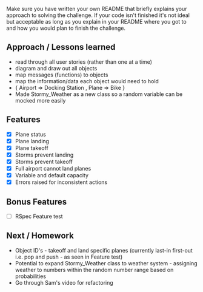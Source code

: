 Make sure you have written your own README that briefly explains your approach to solving the challenge.
If your code isn't finished it's not ideal but acceptable as long as you explain in your README where you got to and how you would plan to finish the challenge.

## Approach / Lessons learned
- read through all user stories (rather than one at a time)
- diagram and draw out all objects
- map messages (functions) to objects
- map the information/data each object would need to hold
- { Airport => Docking Station , Plane => Bike }
- Made Stormy_Weather as a new class so a random variable can be mocked more easily

## Features
  * [x] Plane status
  * [x] Plane landing
  * [x] Plane takeoff
  * [x] Storms prevent landing
  * [x] Storms prevent takeoff
  * [x] Full airport cannot land planes
  * [x] Variable and default capacity
  * [x] Errors raised for inconsistent actions

## Bonus Features
  * [ ] RSpec Feature test

## Next / Homework
- Object ID's - takeoff and land specific planes (currently last-in first-out i.e. pop and push - as seen in Feature test)
- Potential to expand Stormy_Weather class to weather system - assigning weather to numbers within the random number range based on probabilities
- Go through Sam's video for refactoring
